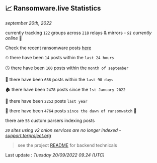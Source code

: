 
## 📈 Ransomware.live Statistics
_september 20th, 2022_

currently tracking `122` groups across `218` relays & mirrors - _`91` currently online_ 📡

Check the recent ransomware posts [here](https://www.ransomware.live/#/recentposts)


⏲ there have been `14` posts within the `last 24 hours`

🕓 there have been `160` posts within the `month of september`

📅 there have been `666` posts within the `last 90 days`

🏚 there have been `2478` posts since the `1st January 2022`

🚀 there have been `2252` posts `last year`

🦕 there have been `4764` posts `since the dawn of ransomwatch` 🐣

there are `58` custom parsers indexing posts

_`20` sites using v2 onion services are no longer indexed - [support.torproject.org](https://support.torproject.org/onionservices/v2-deprecation/)_

> see the project [README](https://github.com/jmousqueton/ransomwatch#readme) for backend technicals



Last update : _Tuesday 20/09/2022 09.24 (UTC)_

